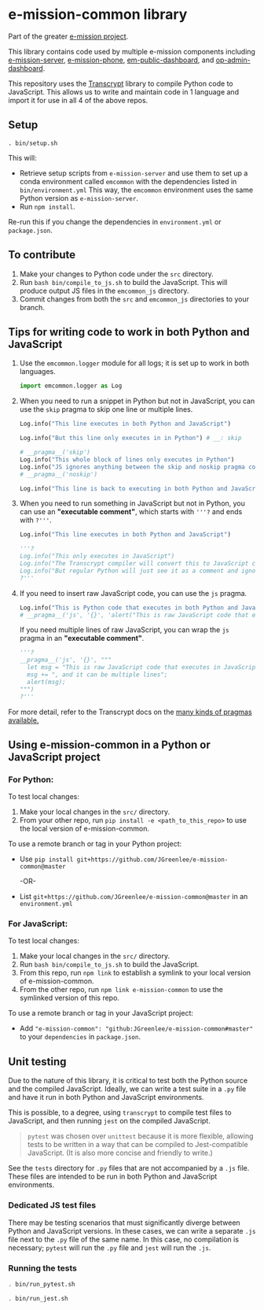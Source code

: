 # e-mission-common library

Part of the greater [e-mission project](https://github.com/e-mission).

This library contains code used by multiple e-mission components including [e-mission-server](https://github.com/e-mission/e-mission-server), [e-mission-phone](https://github.com/e-mission/e-mission-phone), [em-public-dashboard](https://github.com/e-mission/em-public-dashboard), and [op-admin-dashboard](https://github.com/e-mission/op-admin-dashboard).

This repository uses the [Transcrypt](https://www.transcrypt.org/) library to compile Python code to JavaScript. This allows us to write and maintain code in 1 language and import it for use in all 4 of the above repos.

## Setup

```
. bin/setup.sh
```

This will:
 - Retrieve setup scripts from `e-mission-server` and use them to set up a conda environment called `emcommon` with the dependencies listed in `bin/environment.yml` This way, the `emcommon` environment uses the same Python version as `e-mission-server`.
 - Run `npm install`.

Re-run this if you change the dependencies in `environment.yml` or `package.json`.

## To contribute

1. Make your changes to Python code under the `src` directory.
1. Run `bash bin/compile_to_js.sh` to build the JavaScript. This will produce output JS files in the `emcommon_js` directory.
1. Commit changes from both the `src` and `emcommon_js` directories to your branch.

## Tips for writing code to work in both Python and JavaScript

1. Use the `emcommon.logger` module for all logs; it is set up to work in both languages.

    ```python
    import emcommon.logger as Log
    ```

1. When you need to run a snippet in Python but not in JavaScript, you can use the `skip` pragma to skip one line or multiple lines.
   
    ```python
    Log.info("This line executes in both Python and JavaScript")
    
    Log.info("But this line only executes in in Python") # __: skip
    
    # __pragma__('skip')
    Log.info("This whole block of lines only executes in Python")
    Log.info("JS ignores anything between the skip and noskip pragma comments")
    # __pragma__('noskip')
    
    Log.info("This line is back to executing in both Python and JavaScript")
    ```
1. When you need to run something in JavaScript but not in Python, you can use an **"executable comment"**, which starts with `'''?` and ends with `?'''`.
   
    ```python
    Log.info("This line executes in both Python and JavaScript")
    
    '''?
    Log.info("This only executes in JavaScript")
    Log.info("The Transcrypt compiler will convert this to JavaScript code")
    Log.info("But regular Python will just see it as a comment and ignore it")
    ?'''
    ```
1. If you need to insert raw JavaScript code, you can use the `js` pragma.
   
    ```python
    Log.info("This is Python code that executes in both Python and JavaScript")
    # __pragma__('js', '{}', 'alert("This is raw JavaScript code that executes in JavaScript")')
    ```
    If you need multiple lines of raw JavaScript, you can wrap the `js` pragma in an **"executable comment"**.
   
    ```python
    '''?
    __pragma__('js', '{}', """
      let msg = "This is raw JavaScript code that executes in JavaScript";
      msg += ", and it can be multiple lines";
      alert(msg);
    """)
    ?'''
    ```

For more detail, refer to the Transcrypt docs on the [many kinds of pragmas available.](https://www.transcrypt.org/docs/html/special_facilities.html)

## Using e-mission-common in a Python or JavaScript project

### For Python:

To test local changes:
1. Make your local changes in the `src/` directory.
1. From your other repo, run `pip install -e <path_to_this_repo>` to use the local version of e-mission-common.

To use a remote branch or tag in your Python project:
 - Use `pip install git+https://github.com/JGreenlee/e-mission-common@master`

   -OR-
 
 - List `git+https://github.com/JGreenlee/e-mission-common@master` in an `environment.yml`


### For JavaScript:

To test local changes:
1. Make your local changes in the `src/` directory.
1. Run `bash bin/compile_to_js.sh` to build the JavaScript.
1. From this repo, run `npm link` to establish a symlink to your local version of e-mission-common.
1. From the other repo, run `npm link e-mission-common` to use the symlinked version of this repo.

To use a remote branch or tag in your JavaScript project:
 - Add `"e-mission-common": "github:JGreenlee/e-mission-common#master"` to your `dependencies` in `package.json`.

## Unit testing

Due to the nature of this library, it is critical to test both the Python source and the compiled JavaScript. Ideally, we can write a test suite in a `.py` file and have it run in both Python and JavaScript environments.

This is possible, to a degree, using `transcrypt` to compile test files to JavaScript, and then running `jest` on the compiled JavaScript.
> `pytest` was chosen over `unittest` because it is more flexible, allowing tests to be written in a way that can be compiled to Jest-compatible JavaScript. (It is also more concise and friendly to write.)

See the `tests` directory for `.py` files that are not accompanied by a `.js` file. These files are intended to be run in both Python and JavaScript environments.

### Dedicated JS test files

There may be testing scenarios that must significantly diverge between Python and JavaScript versions. In these cases, we can write a separate `.js` file next to the `.py` file of the same name. In this case, no compilation is necessary; `pytest` will run the `.py` file and `jest` will run the `.js`.

### Running the tests

```bash
. bin/run_pytest.sh
```

```bash
. bin/run_jest.sh
```
